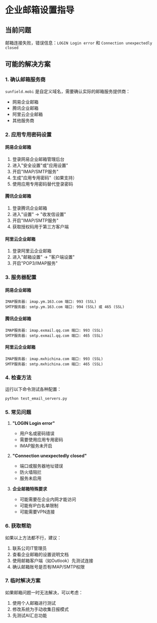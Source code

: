 # 企业邮箱设置指导

## 当前问题
邮箱连接失败，错误信息：`LOGIN Login error` 和 `Connection unexpectedly closed`

## 可能的解决方案

### 1. 确认邮箱服务商
`sunfield.mobi` 是自定义域名，需要确认实际的邮箱服务提供商：
- 网易企业邮箱
- 腾讯企业邮箱  
- 阿里云企业邮箱
- 其他服务商

### 2. 应用专用密码设置

#### 网易企业邮箱
1. 登录网易企业邮箱管理后台
2. 进入"安全设置"或"应用设置"
3. 开启"IMAP/SMTP服务"
4. 生成"应用专用密码"（如果支持）
5. 使用应用专用密码替代登录密码

#### 腾讯企业邮箱
1. 登录腾讯企业邮箱
2. 进入"设置" -> "收发信设置"
3. 开启"IMAP/SMTP服务"
4. 获取授权码用于第三方客户端

#### 阿里云企业邮箱
1. 登录阿里云企业邮箱
2. 进入"邮箱设置" -> "客户端设置"
3. 开启"POP3/IMAP服务"

### 3. 服务器配置

#### 网易企业邮箱
```
IMAP服务器: imap.ym.163.com 端口: 993 (SSL)
SMTP服务器: smtp.ym.163.com 端口: 994 (SSL) 或 465 (SSL)
```

#### 腾讯企业邮箱
```
IMAP服务器: imap.exmail.qq.com 端口: 993 (SSL)
SMTP服务器: smtp.exmail.qq.com 端口: 465 (SSL)
```

#### 阿里云企业邮箱
```
IMAP服务器: imap.mxhichina.com 端口: 993 (SSL)
SMTP服务器: smtp.mxhichina.com 端口: 465 (SSL)
```

### 4. 检查方法

运行以下命令测试各种配置：
```bash
python test_email_servers.py
```

### 5. 常见问题

1. **"LOGIN Login error"**
   - 用户名或密码错误
   - 需要使用应用专用密码
   - IMAP服务未开启

2. **"Connection unexpectedly closed"**
   - 端口或服务器地址错误
   - 防火墙阻拦
   - 服务未启用

3. **企业邮箱特殊要求**
   - 可能需要在企业内网才能访问
   - 可能有IP白名单限制
   - 可能需要VPN连接

### 6. 获取帮助

如果以上方法都不行，建议：
1. 联系公司IT管理员
2. 查看企业邮箱的设置说明文档
3. 使用邮箱客户端（如Outlook）先测试连接
4. 确认邮箱账号是否有IMAP/SMTP权限

### 7. 临时解决方案

如果邮箱问题一时无法解决，可以考虑：
1. 使用个人邮箱进行测试
2. 修改系统为手动收集日报模式
3. 先测试AI汇总功能 